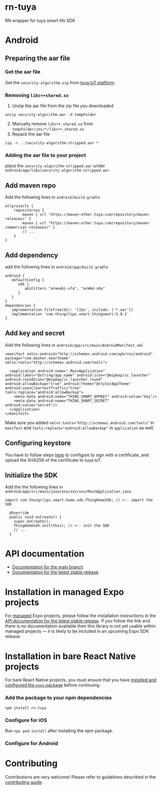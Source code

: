 # rn-tuya

RN wrapper for tuya smart life SDK

# Android
## Preparing the aar file
### Get the aar file
Get the `security-algorithm.zip` from [tuya IoT platform](https://developer.tuya.com/en/docs/app-development/integrated?id=Ka69nt96cw0uj#title-5-Step%203%3A%20Integrate%20with%20security%20component).
### Removing `libc++shared.so`
1. Unzip the aar file from the zip file you downloaded
```
unzip security-algorithm.aar -d tempFolder
```
2. Manually remove `libc++_shared.so` from `tempFolder/jni/*/libc++_shared.so`
3. Repack the aar file
```
zip -r ../security-algorithm-stripped.aar *
```
### Adding the aar file to your project
place the `security-algorithm-stripped.aar` under `android/app/libs/security-algorithm-stripped.aar`

## Add maven repo
Add the following lines in `android/build.gradle`
```
allprojects {
    repositories {
        maven { url 'https://maven-other.tuya.com/repository/maven-releases/' }
        maven { url "https://maven-other.tuya.com/repository/maven-commercial-releases/" }
        // ...
    }
}
```

## Add dependency
add the following lines in `android/app/build.gradle`
```
android {
   defaultConfig {
      ndk {
         abiFilters "armeabi-v7a", "arm64-v8a"
      }
   }
}
dependencies {
   implementation fileTree(dir: 'libs', include: ['*.aar'])
   implementation 'com.thingclips.smart:thingsmart:5.0.1'
}
```

## Add key and secret
Add the following lines in `android/app/src/main/AndroidManifest.xml`
```
<manifest xmlns:android="http://schemas.android.com/apk/res/android" package="com.dasher.smarthome" xmlns:tools="http://schemas.android.com/tools">
  
  <application android:name=".MainApplication" android:label="@string/app_name" android:icon="@mipmap/ic_launcher" android:roundIcon="@mipmap/ic_launcher_round" android:allowBackup="true" android:theme="@style/AppTheme" android:usesCleartextTraffic="true" tools:replace="android:allowBackup">
    <meta-data android:name="THING_SMART_APPKEY" android:value="key"/>
    <meta-data android:name="THING_SMART_SECRET" android:value="secret"/>
  </application>
</manifest>
```
Make sure you added `xmlns:tools="http://schemas.android.com/tools"` in `manifest` and `tools:replace="android:allowBackup"` in `application` as well.

## Configuring keystore
You have to follow steps [here](https://developer.tuya.com/en/docs/app-development/integrated?id=Ka69nt96cw0uj#title-6-Step%204%3A%20Configure%20AppKey%2C%20AppSecret%2C%20and%20certificate%20signature) to configure to sign with a certificate, and upload the SHA256 of the certificate to tuya IoT.

## Initialize the SDK
Add the the following lines in `android/app/src/main/java/xxx/xxx/xxx/MainApplication.java`
```
import com.thingclips.smart.home.sdk.ThingHomeSdk; // <-- import the SDK

  @Override
  public void onCreate() {
    super.onCreate();
    ThingHomeSdk.init(this); // <-- init the SDK
    // ...
  }
```
# API documentation

- [Documentation for the main branch](https://github.com/expo/expo/blob/main/docs/pages/versions/unversioned/sdk/rn-tuya.md)
- [Documentation for the latest stable release](https://docs.expo.dev/versions/latest/sdk/rn-tuya/)

# Installation in managed Expo projects

For [managed](https://docs.expo.dev/versions/latest/introduction/managed-vs-bare/) Expo projects, please follow the installation instructions in the [API documentation for the latest stable release](#api-documentation). If you follow the link and there is no documentation available then this library is not yet usable within managed projects &mdash; it is likely to be included in an upcoming Expo SDK release.

# Installation in bare React Native projects

For bare React Native projects, you must ensure that you have [installed and configured the `expo` package](https://docs.expo.dev/bare/installing-expo-modules/) before continuing.

### Add the package to your npm dependencies

```
npm install rn-tuya
```

### Configure for iOS

Run `npx pod-install` after installing the npm package.


### Configure for Android



# Contributing

Contributions are very welcome! Please refer to guidelines described in the [contributing guide]( https://github.com/expo/expo#contributing).
